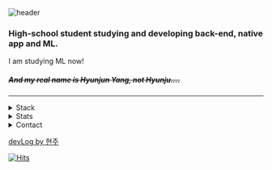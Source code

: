 ![header](https://capsule-render.vercel.app/api?type=waving&color=auto&height=300&section=header&text=2tle's%20github&fontSize=80)

### High-school student studying and developing back-end, native app and ML.
I am studying ML now!

##### ~~And my real name is Hyunjun Yang, not Hyunju....~~  
---
  
<details>
<summary>Stack</summary>

#### Web
+ JavaScript, TypeScript
+ PHP, Node.js, Express.js, Socket.io
+ MongoDB, MySQL

#### App
+ Kotlin
+ Java
+ Android Studio

#### Etc
+ C
+ Python
+ Linux(Ubuntu, CentOS)

</details>
  
  
  
  
  
<details>
  
  <summary>Stats</summary> 
   
  
  [![2tle's github stats](https://github-readme-stats.vercel.app/api?username=2tle)](https://github.com/2tle)
    
  [![Top Langs](https://github-readme-stats.vercel.app/api/top-langs/?username=2tle)](https://github.com/2tle)
  
  [![ytieelte](http://mazassumnida.wtf/api/v2/generate_badge?boj=ytieelte)](https://solved.ac/profile/ytieelte)
  
</details>




<details>
  <summary>Contact</summary>
 
   + Phone: 82 10 8390 0511
   + Email: iam@2tle.io
  
</details>
  
  
[devLog by 현주](https://velog.io/@hyunju)
  
  

[![Hits](https://hits.seeyoufarm.com/api/count/incr/badge.svg?url=https%3A%2F%2Fgithub.com%2F2tle)](https://github.com/2tle)
